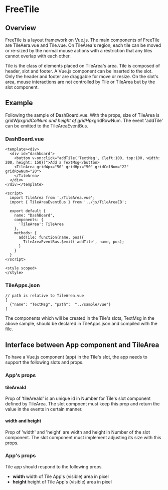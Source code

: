 # FreeTile
## Overview
FreeTile is a layout framework on Vue.js. The main components of FreeTile
are TileAera.vue and Tile.vue. On TileArea's region, each tile can be moved
or re-sized by the normal mouse actions with a restriction that any tiles
cannot overlap with each other.

Tile is the class of elements placed on TileArea's area. Tile is composed
of header, slot and footer. A Vue.js component can be inserted to the slot.
Only the header and footer are draggable for move or resize. On the slot's
area, mouse interactions are not controlled by Tile or TileArea but by the
slot component.

## Example
Following the sample of DashBoard.vue. With the props, size of TileArea is
gridWpx*gridColNum and height of gridHpx*gridRowNum. The event 'addTile' can
be emitted to the TileAreaEventBus.

### DashBoard.vue

    <template><div>
      <div id="dashboard">
        <button v-on:click="addTile('TextMsg', {left:100, top:100, width: 200, height: 150})">Add a TextMsg</button>
        <TileArea gridWpx="50" gridHpx="50" gridColNum="22" gridRowNum="20">
        </TileArea>
      </div>
    </div></template>

    <script>
      import TileArea from './TileArea.vue';
      import { TileAreaEventBus } from '../js/TileAreaEB';
      
      export default {
        name: "DashBoard",
        components: {
          'TileArea': TileArea
        },
        methods: {
          addTile: function(name, pos){
            TileAreaEventBus.$emit('addTile', name, pos);
          }
        }
      }
    </script>
    
    <style scoped>
    </style>

### TileApps.json

    // path is relative to TileArea.vue
    [
      {"name": "TextMsg", "path":  "../sample/vue"}
    ]

The components which will be created in the Tile's slots, TextMsg in the above
sample, should be declared in TileApps.json and compiled with the file.

## Interface between App component and TileArea
To have a Vue.js component (app) in the Tile's slot, the app needs to support
the following slots and props. 

### App's props
#### tileAreaId
Prop of 'tileAreaId' is an unique id in Number for Tile's slot component defined
by TileArea. The slot compoent must keep this prop and return the value in the
events in certain manner.

#### width and height
Prop of 'width' and 'height' are width and height in Number of the slot component.
The slot component must implement adjusting its size with this props. 

### App's props
Tile app should respond to the following props.

- **width** width of Tile App's (visible) area in pixel
- **height** height of Tile App's (visible) area in pixel 

